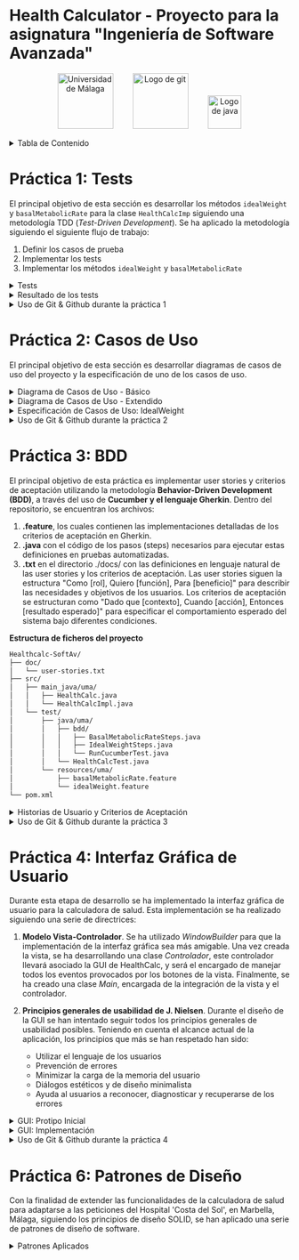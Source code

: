 # Health Calculator - Proyecto para la asignatura "Ingeniería de Software Avanzada"

<p align="center">
  <img src="https://github.com/MarioPasc/Mineria-de-Datos-con-R/assets/120520768/8116be8d-7c0d-4564-9678-d1fda0064a6a" width="100" title="Universidad de Málaga">
  &nbsp; &nbsp; &nbsp; &nbsp;
  <img src="https://git-scm.com/images/logos/downloads/Git-Icon-1788C.png" width="100" title="Logo de git">
  &nbsp; &nbsp; &nbsp; &nbsp;
  <img src="https://upload.wikimedia.org/wikipedia/en/3/30/Java_programming_language_logo.svg" width="60" title="Logo de java">
</p>


<details>
<summary>Tabla de Contenido</summary>

- [Práctica 1: Tests](#práctica-1-tests)
- [Práctica 2: Casos de Uso](#práctica-2-casos-de-uso)
- [Práctica 3: BDD](#práctica-3-bdd)
- [Práctica 4: Interfaz Gráfica de Usuario](#práctica-4-interfaz-gráfica-de-usuario)
- [Práctica 6: Patrones de Diseño](#practica-6-patrones-de-diseño)

</details>

# Práctica 1: Tests
  
El principal objetivo de esta sección es desarrollar los métodos `idealWeight` y `basalMetabolicRate` para la clase `HealthCalcImp` siguiendo una metodología TDD (*Test-Driven Development*). Se ha aplicado la metodología siguiendo el siguiente flujo de trabajo: 

1. Definir los casos de prueba
2. Implementar los tests 
3. Implementar los métodos `idealWeight` y `basalMetabolicRate`

<details>
<summary>Tests</summary>

#### Tests método `HealthCalcImpl.idealWeight`

##### Tests Caja Negra

- **Test de Altura Negativa** `testAlturaNegativaIdealWeight`

En este test, compruebo que la aplicación lanza una excepción cuando se introduce una altura negativa para calcular el peso ideal. Es fundamental asegurar que el sistema maneje adecuadamente entradas inválidas como esta, ya que una altura negativa no tiene sentido en un contexto real.

- **Test de Altura Cero** `testAlturaCeroIdealWeight`

Aquí, verifico que el sistema reacciona correctamente al recibir un valor de altura igual a cero para el cálculo del peso ideal, lanzando una excepción. 

- **Test de Peso Ideal Negativo para Hombre** `testPesoIdealNegativoHombre`

Este test asegura que el sistema identifica y rechaza un cálculo de peso ideal que resulte negativo para un hombre, lo cual indicaría un error en el algoritmo o en la entrada de datos. 

- **Test de Peso Ideal Negativo para Mujer** `testPesoIdealNegativoMujer`

Similar al anterior, pero enfocado en el género femenino, este test confirma que el sistema detecta y evita retornar un peso ideal negativo para una mujer. 

- **Test de Altura Desbordada** `testAlturaOverflowIdealWeight`

Este test verifica que el sistema lanza una excepción cuando se proporciona una altura que excede el límite máximo permitido por el tipo de dato (overflow). Este escenario es crucial para asegurar que el sistema maneja correctamente valores extremadamente grandes que podrían causar errores en el cálculo.

- **Test de Género No Válido** `testGeneroNoValidoIdealWeight`

Con este test, aseguro que el sistema identifica y rechaza entradas de género que no sean 'm' (hombre) o 'w' (mujer), lanzando una excepción.

##### Tests Caja Blanca

- **Test de Peso Ideal para Hombre** `testPesoIdealHombre`

Este test comprueba el cálculo correcto del peso ideal para un hombre, basado en la fórmula específica. Así se confirma que el resultado coincide con el valor esperado. 

- **Test de Peso Ideal para Mujer** `testPesoIdealMujer`

Similar al anterior, este test valida que el cálculo del peso ideal para una mujer es correcto, utilizando su fórmula específica. 


#### Tests método `HealthCalcImpl.basalMetabolicRate`

##### Tests Caja Negra

- **Test de Altura Negativa para Tasa Metabólica Basal** `testAlturaNegativaBasalMetabolicRate`

En este test, se verifica que se lanza una excepción `IllegalArgumentException` al recibir una altura negativa. Es esencial garantizar que el sistema maneje adecuadamente entradas inválidas como una altura negativa, ya que no representa un escenario realista en el contexto de calcular la tasa metabólica basal.

- **Test de Altura Cero para Tasa Metabólica Basal** `testAlturaCeroBasalMetabolicRate`

Aquí, se comprueba que el sistema lanza correctamente una excepción `IllegalArgumentException` cuando se le proporciona un valor de altura igual a cero para calcular la tasa metabólica basal. 

- **Test de Peso Negativo para Tasa Metabólica Basal** `testPesoNegativoBasalMetabolicRate`

Este test confirma que el sistema identifica y rechaza correctamente un valor de peso negativo al calcular la tasa metabólica basal, lanzando una excepción `IllegalArgumentException`. 

- **Test de Edad Negativa para Tasa Metabólica Basal** `testEdadNegativaBasalMetabolicRate`

Con este test, se asegura que el sistema lanza una excepción `IllegalArgumentException` al introducir una edad negativa para el cálculo de la tasa metabólica basal. 

- **Test de Peso Cero para Tasa Metabólica Basal** `testPesoCeroBasalMetabolicRate`

Este test verifica que el sistema reacciona adecuadamente al recibir un valor de peso igual a cero para el cálculo de la tasa metabólica basal, lanzando una excepción `IllegalArgumentException`. 

- **Test de Edad Cero para Tasa Metabólica Basal** `testEdadCeroBasalMetabolicRate`

Aquí, se examina que el sistema emite correctamente una excepción `IllegalArgumentException` cuando se calcula la tasa metabólica basal con una edad igual a cero. 

- **Test de Altura Desbordada** `testAlturaOverflowBasalMetabolicRate`

Este test comprueba que la aplicación lanza una excepción cuando se introduce un peso que supera el límite máximo permitido por el tipo de dato (overflow). 

- **Test de Peso Desbordado** `testPesoOverflowBasalMetabolicRate`

Este test comprueba que la aplicación lanza una excepción cuando se introduce un peso que supera el límite máximo permitido por el tipo de dato (overflow). 

- **Test de Edad Desbordada** `testEdadOverflowBasalMetabolicRate`

En este test, se verifica que el sistema arroja una excepción cuando se suministra una edad que excede el límite máximo aceptable por el tipo de dato (overflow). 

- **Test de Metabolismo Basal Negativo para Hombre** `testbasalMetabolicRatetNegativoHombre`

Este test asegura que el sistema identifica y rechaza un cálculo de metabolismo basal que resulte negativo para un hombre, lo cual indicaría un error en el algoritmo o en la entrada de datos. 

- **Test de Metabolismo Basal Negativo para Mujer** `testbasalMetabolicRatetNegativoHombre`

Similar al anterior, pero enfocado en el género femenino, este test confirma que el sistema detecta y evita retornar un metabolismo basal negativo para una mujer. 

- **Test de Género No Válido para Tasa Metabólica Basal** `testGeneroNoValidoBasalMetabolicRate`

Este test verifica que el sistema lanza una excepción `IllegalArgumentException` al recibir un género que no sea 'm' (hombre) o 'w' (mujer) al calcular la tasa metabólica basal. 

##### Tests Caja Blanca

- **Test de Metabolismo Basal para Mujer** `testMetabolismoBasalMujer`

Aquí, se evalúa que el cálculo de la tasa metabólica basal para una mujer es correcto, utilizando la fórmula específica para mujeres. Este test asegura que el cálculo se realiza adecuadamente según los parámetros biológicos diferenciados por género.

- **Test de Metabolismo Basal para Hombre** `testMetabolismoBasalHombre`

Este test confirma que el cálculo de la tasa metabólica basal para un hombre se realiza correctamente, siguiendo la fórmula específica para hombres. El propósito es verificar que el sistema calcula de manera precisa la TMB, tomando en cuenta las diferencias biológicas entre géneros.
</details>

<details>
<summary>Resultado de los tests</summary>

```xml
version="3.0" name="healthcalc.HealthCalcTest" time="0.063" tests="1" errors="0" skipped="0" failures="0">
```

<p align="center">
  <img src="https://github.com/MarioPasc/Healthcalc-SoftAv/assets/120520768/af179b2e-f13d-422e-9bc6-50c2561c8f8f" height="250" title="XML Tests">
  <img src="https://github.com/MarioPasc/Healthcalc-SoftAv/assets/120520768/e5307c5f-fa0c-4e99-b683-61c5183236c5" height="250" title="tests1">
</p>


Como se puede observar, todos los tests se han pasado satisfactoriamente. Esto es un buen indicador, ya que los tests fueron definidos y programados de manera rigurosa para poder comprobar las limitaciones del software. 
</details>

<details>
<summary>Uso de Git & Github durante la práctica 1</summary>

<p align="center">
  <img src="https://github.com/MarioPasc/Healthcalc-SoftAv/assets/120520768/5ca2b0ff-b523-485a-ba84-d0620ded30fe" width="753" title="GIT">
</p>


**Desarrollo**

- Primero empecé trabajando de manera directa en la rama main, sin embargo, cuando implementé todos los tests de caja negra para ambos métodos, decidí crear la rama `testsCajaBlanca`. 
- Desarrollé todos los tests de caja blanca en esta rama con éxito, sin embargo, antes de unir esta rama a la rama `main`, tuve que arreglar un pequeño error que tuve en el test `testPesoOverflowBasalMetabolicRate`, ya que no estaba comprobando el valor con `Float.MAX_VALUE`, sino con `INTEGER.MAX_VALUE`, siendo esto incorrecto ya que la variable de entrada `weight` es de tipo `float`. 
- Una vez arreglado el error, volví a la rama `testsCajaBlanca` para revisar el contenido. Finalmente uní las ramas con `git merge` y terminé de desarrollar unos tests de caja negra. 
</details>

# Práctica 2: Casos de Uso

El principal objetivo de esta sección es desarrollar diagramas de casos de uso del proyecto y la especificación de uno de los casos de uso. 

<details>
<summary>Diagrama de Casos de Uso - Básico</summary>

<p align="center">
  <img src="https://github.com/MarioPasc/Healthcalc-SoftAv/assets/120520768/d4bfce46-80e7-427d-92f8-ea1defbd9f45" height="280" title="casosusodiag1">
</p>

En el diagrama de casos de uso básico podemos observar que se modela la funcionalidad de los métodos `idealWeight` y `basalMetabolicRate`. Se han considerado dos herencias para poder expandir el diagrama fácilmente cuando se deban añadir nuevas funcionalidades relacionadas con realizar cálculos al sistema en el futuro, y que conlleven también la introducción de parámetros por teclado.   

</details>

<details>
<summary>Diagrama de Casos de Uso - Extendido</summary>

<p align="center">
  <img src="https://github.com/MarioPasc/Healthcalc-SoftAv/assets/120520768/00e4bfbe-4a77-4010-8388-30440490bdde" width="805" title="casosusodiag2">
</p>

En el diagrama de casos de uso extendido incluye además dos métodos que también realizan un cálculo utilizando parámetros introducidos por teclado. Estos dos nuevos métodos tienen una relación con *Realizar Cálculo* y *Introducir Parámetros* similar a la que tenían los métodos `idealWeight` y `basalMetabolicRate`. 

El primer método introducido, **BMI**, realizaría el cálculo del índice de masa corporal siguiendo la fórmula $BMI = peso \times altura^2$.  
El segundo método introducido, **Ritmo Máximo Cardíaco**, realizaría el cálculo del RMC, siguiendo las fórmulas:

$$RMC_{hombre} = 220 - \text{Edad} - \frac{\text{Peso}}{20}$$

$$RMC_{mujer} = 226 - \text{Edad} - \frac{\text{Peso}}{22}$$

Donde:
- $RMC_{hombre}$ es el ritmo cardíaco máximo estimado para hombres.
- $RMC_{mujer}$ es el ritmo cardíaco máximo estimado para mujeres.
- $\text{Edad}$ es la edad de la persona en años.
- $\text{Peso}$ es el peso de la persona en kilogramos.

</details>

<details>
<summary>Especificación de Casos de Uso: IdealWeight</summary>

```bash
Nombre: Cálculo Peso Ideal
Stakeholders: 
    - Usuario: Poder realizar el cálculo de su peso ideal.
    - Equipo de desarrollo del software: Asegurar que el programa HealCalc se usa y desempeña con normalidad.
Actor principal: Usuario
Alcance (scope): Aplicación HealthCalc
Nivel de abstracción: USER GOAL. Se describe una interacción usuario-sistema
Precondiciones:
    - El usuario puede ejecutar el programa de la calculadora con éxito
Garantías:
    - Mínima: Se muestra un mensaje de error al usuario, explicando qué parte ha fallado. 
    - De Éxito: Se devuelve el peso ideal del usuario.
Trigger: El usuario selecciona la opción de Calcular Peso Ideal en el programa HealthCalc.
Escenario principal:
    1. El usuario selecciona la opción "Calcular Peso Ideal" en el programa HealthCalc.
    2. El sistema solicita al usuario los parámetros a rellenar. 
    3. El usuario introduce los valores de los parámetros. 
    4. El sistema aplica la fórmula con los parámetros introducidos. 
    5. El sistema muestra el resultado.
Extensiones:
    3a. El usuario introduce parámetros no válidos.
        3a.1. El sistema muestra un mensaje de error, indicando qué campos son incorrectos.
        3a.2. Se vuelve a 2.
    4a. El resultado está fuera de un rango. 
        4a.1. El sistema muestra un mensaje de error, indicando que el valor de salida es negativo o cero. 
        4a.2. Se vuelve a 2.  
```

</details>

<details>
<summary>Uso de Git & Github durante la práctica 2</summary>

<p align="center">
  <img src="https://github.com/MarioPasc/Healthcalc-SoftAv/assets/120520768/13b2fb6c-c997-4bd3-9533-5aae6ee036f1" width="753" title="GIT">
</p>

**Desarrollo**

Como se puede observar, se han creado dos nuevas ramas. La rama `practica1` hace referencia a la versión de `main` en la que está contenida toda la práctica 1. 

Por otra parte, la rama `practica2` está destinada a almacenar todos los cambios de la práctica 2. Estos cambios aún no se muestran en el repositorio ya que esta rama no ha sido unida (`git merge`) con la rama `main` aún, sin embargo, su contenido está disponible en los anteriores apartados de este fichero readme. 

</details>

# Práctica 3: BDD

El principal objetivo de esta práctica es implementar user stories y criterios de aceptación utilizando la metodología **Behavior-Driven Development (BDD)**, a través del uso de **Cucumber y el lenguaje Gherkin**. Dentro del repositorio, se encuentran los archivos:
1. **.feature**, los cuales contienen las implementaciones detalladas de los criterios de aceptación en Gherkin.
2. **.java** con el código de los pasos (steps) necesarios para ejecutar estas definiciones en pruebas automatizadas.
3. **.txt** en el directorio ./docs/ con las definiciones en lenguaje natural de las user stories y los criterios de aceptación. Las user stories siguen la estructura "Como [rol], Quiero [función], Para [beneficio]" para describir las necesidades y objetivos de los usuarios. Los criterios de aceptación se estructuran como "Dado que [contexto], Cuando [acción], Entonces [resultado esperado]" para especificar el comportamiento esperado del sistema bajo diferentes condiciones.

**Estructura de ficheros del proyecto**
```bash
Healthcalc-SoftAv/
├── doc/
│   └── user-stories.txt
├── src/
│   ├── main_java/uma/
│   │   ├── HealthCalc.java
│   │   └── HealthCalcImpl.java
│   └── test/
│       ├── java/uma/
│       │   ├── bdd/
│       │   │   ├── BasalMetabolicRateSteps.java
│       │   │   ├── IdealWeightSteps.java
│       │   │   └── RunCucumberTest.java
│       │   └── HealthCalcTest.java
│       └── resources/uma/
│           ├── basalMetabolicRate.feature
│           └── idealWeight.feature
└── pom.xml
```

<details>
<summary>Historias de Usuario y Criterios de Aceptación</summary>

### User Stories

#### IdealWeight:
> "As a HealthCalc User  
I want to input my gender and height into the calculator  
So that I can calculate my ideal weight"

#### BasalMetabolicRate:
> "As a nutritionist  
I want to determine the basal metabolic rate of my client  
So that I can elaborate a better diet plan for him/her"

### Acceptance Criteria

#### IdealWeight:

**Scenario: Calculate ideal weight with valid parameters**
- Given I am a HealthCalc user
- When I input my gender and height into the calculator
- Then the calculator should calculate and display my ideal weight.

**Scenario: Display error when input parameters are incorrect**  
(e.g. height less or equal to zero, gender not recognized by the system)
- Given I am a HealthCalc user
- When I input my gender and height into the calculator
        *AND* the system recognizes the inputs as invalid
- Then the calculator should display a specific error message guiding me to enter a valid gender and height.

**Scenario: Display error when input height exceeds the max value admitted by the datatype (int)**
- Given I am a HealthCalc user
- When I input a height value that is too high for IdealWeight
- Then the calculator should throw an overflow error

**Scenario: Display error when computed ideal weight is negative or zero**
- Given I am a HealthCalc user
- When I input my gender and height into the calculator
       *AND* the computed ideal weight is less or equal to zero 
- Then the calculator should display an error message indicating an unrealistic output.

#### BasalMetabolicRate:

**Scenario: Calculate the basal metabolic rate with valid inputs**
- Given I am a nutritionist
- When I input my client's weight, age, height, and gender into the calculator
- Then the calculator should compute and display its basal metabolic rate.

**Scenario: Display error when input parameters are incorrect**  
(e.g., gender not recognized by the system, numeric inputs less or equal to zero)
- Given I am a nutritionist
- When I input my client's weight, age, height, and gender into the calculator
  *AND* the inputs are recognized as invalid by the system
- Then the calculator should display specific error messages for each type of invalid input.

**Scenario: Display error when numeric input parameters are too high**  
(INTEGER.MAX_VALUE for age and height and FLOAT.MAX_VALUE for weight) 
- Given I am a nutritionist
- When I input values for my client's weight, age, or height 
  *AND* any value is too high for its datatype 
- Then the calculator should display an overflow error.

**Scenario: Display error when computed basal metabolic rate is negative or zero**
- Given I am a nutritionist
- When I input my client's weight, age, height, and gender into the calculator
  *AND* the computed basal metabolic rate is less or equal to zero 
- Then the calculator should display an error message indicating unrealistic output value.

</details>

<details>
<summary>Uso de Git & Github durante la práctica 3</summary>

<p align="center">
  <img src="https://github.com/MarioPasc/Healthcalc-SoftAv/assets/120520768/b59423f8-307b-4b06-b426-0bf4aadc1f17" width="753" title="GIT">
</p>

**Desarrollo**

Como se puede observar, para mantener un desarrollo limpio e independiente de las otras prácticas, se ha creado una nueva rama, `practica3`, en la cual se han hecho los commits adecuados. 

Principalmente se pueden obserar 4 commits, el primero incluye una configuración correcta de las dependencias del fichero `pom.xml`, además de el ajuste del `RunCucumberTest.java` para la estructura de ficheros del proyecto. Los siguientes dos commits incluyen las implementaciones de los ficheros `.feature` y su correspondiente `*Steps.java` para los métodos `idealWeight` y `basalMetabolicRate`. Finalmente, se ha realizado un commit con el fichero .txt que contiene el log de la ejecución de los tests, este fichero se ha podido obtener ejecutando `mvn test > ./doc/output-tests.txt` en la terminal desde la carpeta del proyecto. 

</details>

# Práctica 4: Interfaz Gráfica de Usuario

Durante esta etapa de desarrollo se ha implementado la interfaz gráfica de usuario para la calculadora de salud. Esta implementación se ha realizado siguiendo una serie de directrices:
1. **Modelo Vista-Controlador**. Se ha utilizado *WindowBuilder* para que la implementación de la interfaz gráfica sea más amigable. Una vez creada la vista, se ha desarrollando una clase *Controlador*, este controlador llevará asociado la GUI de HealthCalc, y será el encargado de manejar todos los eventos provocados por los botones de la vista. Finalmente, se ha creado una clase *Main*, encargada de la integración de la vista y el controlador.
  
2. **Principios generales de usabilidad de J. Nielsen**. Durante el diseño de la GUI se han intentado seguir todos los principios generales de usabilidad posibles. Teniendo en cuenta el alcance actual de la aplicación, los principios que más se han respetado han sido:
    - Utilizar el lenguaje de los usuarios   
    - Prevención de errores
    - Minimizar la carga de la memoria del usuario
    - Diálogos estéticos y de diseño minimalista
    - Ayuda al usuarios a reconocer, diagnosticar y recuperarse de los errores
  
<details>
<summary>GUI: Protipo Inicial</summary>
Teniendo en cuenta todas las historias de usuario y casos de uso desarrollados durante las anteriores etapas del proyecto se propuso la siguiente interfaz preliminar:

<p align="center">
  <img src="https://github.com/MarioPasc/Healthcalc-SoftAv/assets/120520768/753f2c09-7573-47ed-86ab-16e6341f5d17" width="753" title="gui-sketch">
</p>

Se proporciona en la imagen superior entonces la interfaz principal (izquierda) y un breve resumen del formato de los cuadros de diálogo que pueden surgir si se dan los casos descritos en las historias de usuario o casos de uso (p.ej. Valores de entrada incorrectos, valores de salida irrealistas, etc.). Este prototipo ofrece un diseño minimalista y funcional, fácil de usar y con una paleta de colores agradable. 

</details>

<details>
<summary>GUI: Implementación</summary>
Una vez se ha partido de ese sketch inicial, se ha optado por este modelo final:

<p align="center">
  <img src="https://github.com/MarioPasc/Healthcalc-SoftAv/assets/120520768/d194dda0-1adf-4255-a95e-510641b91fc2" width="753" title="gui-implementacion">
</p>

La paleta y la distribución de paneles original que imita el diseño tradicional de una operación (elementos de entrada arriba, separados de los elementos de salida por una línea horizontal) se mantiene, eliminando algunos elementos para disminuir la complejidad del diseño y aumentar su minimalismo. Se implementa la posibilidad de introducir el parámetro "Edad" usando el teclado o el ratón. 



</details>

<details>
<summary>Uso de Git & Github durante la práctica 4</summary>

<p align="center">
  <img src="https://github.com/MarioPasc/Healthcalc-SoftAv/assets/120520768/60b37a07-5f0c-444d-90f3-ef4a9a4682c3" width="753" title="gitpractica4">
</p>

Durante el desarrollo de esta etapa del proyecto se han hecho una serie de commits significativos. Se empezó por la vista para poder nombrar a los elementos que formarían parte de la distribución de la ventana, seguido del controlador, encargado de añadirle funcionalidad a los elementos que lo requerían, para terminar con el desarrollo de código con el commit "Modelo Vista-Controlador Implementado", el cual representa la *primera versión funcional* del ejecutable .JAR
Se finalizó con el aporte de la documentación correspondiente, así como el ejecutable .JAR, el cual fue probado desde la terminal con el comando:

```bash
java -jar HealthCalc.jar
```

</details>

# Práctica 6: Patrones de Diseño

Con la finalidad de extender las funcionalidades de la calculadora de salud para adaptarse a las peticiones del Hospital 'Costa del Sol', en Marbella, Málaga, siguiendo los principios de diseño SOLID, se han aplicado una serie de patrones de diseño de software.

<details>
<summary>Patrones Aplicados</summary>


<details>
<summary>Singleton</summary>
El patrón Singleton se ha usado para asegurar que la clase `HealthCalcImpl` tenga solo una instancia en toda la aplicación y proporcionar un punto de acceso global a esa instancia. El principal objetivo entonces ha sido implementarlo para controlar el acceso a los cálculos de salud. Con `getInstance()`, se garantiza que se utiliza la misma configuración y lógica de cálculo en todo el software, facilitando la gestión y mantenimiento del sistema.
<p align="center">
  <img src="https://github.com/MarioPasc/Healthcalc-SoftAv/assets/120520768/28aa87bf-4561-45b8-a0c8-b9ccba9cf4b7" width="700" title="Singleton">
</p>
</details>

<details>
<summary>Adapter</summary>
El patrón Adaptador se ha usado para permitir que sistemas con interfaces incompatibles trabajen juntos. La clase `HealthCalcAdapter` actúa como un adaptador entre la interfaz `HealthHospital`, requerida por el Hospital Costa del Sol, y la implementación existente de la calculadora de salud, `HealthCalcImpl`. Dado que `HealthCalcImpl` ya implementa métodos para calcular el peso ideal y la tasa metabólica basal (BMR), pero con diferentes parámetros y tipos de retorno comparados con los esperados por `HealthHospital`, el adaptador `HealthCalcAdapter` traduce las llamadas de la interfaz `HealthHospital` a las operaciones correspondientes de `HealthCalcImpl`. Esto nos permite reutilizar la funcionalidad existente sin necesidad de reescribir o duplicar código, facilitando la integración con el sistema del hospital.

<p align="center">
  <img src="https://github.com/MarioPasc/Healthcalc-SoftAv/assets/120520768/1ead3329-f9dd-48bf-9c8f-d2d6736089fe" width="750" title="Adapter">
</p>

</details>

<details>
<summary>Proxy de Registro</summary>
El uso del patrón Proxy de Registro es especialmente útil para cumplir con los requisitos del Hospital Costa del Sol de llevar un registro detallado y obtener estadísticas agregadas sobre los datos de pacientes. Implementado mediante la clase `StatsProxy`, que implementa la interfaz `HealthStats`, actúa como un intermediario entre la interfaz `HealthHospital` y la implementación real de la calculadora de salud (`HealthCalcAdapter`). Cuando se invocan métodos de `HealthHospital` a través de `StatsProxy`, este no solo delega la llamada a `HealthCalcAdapter` para obtener los resultados de cálculos como el peso ideal o el BMR, sino que también registra los datos relevantes (altura, peso, edad, etc.) de cada invocación en estructuras de datos internas. Esto permite a `StatsProxy` acumular información sobre las operaciones realizadas, sin alterar la funcionalidad de la calculadora subyacente.

<p align="center">
  <img src="https://github.com/MarioPasc/Healthcalc-SoftAv/assets/120520768/c275d1f4-04b8-47a8-817b-82213ac12155" width="800" title="ProxyRegistro">
</p>

<details>
<summary>Decoradores</summary>

En el sistema del Hospital Costa del Sol, se han integrado dos tipos específicos de decoradores:

1. **Decoradores de Unidades (EuropeanDecorator y AmericanDecorator):** Estos decoradores ajustan las entradas y salidas de la calculadora para que se adapten a las unidades métricas o imperiales, respectivamente. El `EuropeanDecorator` convierte las entradas de metros a centímetros y de gramos a kilogramos, mientras que el `AmericanDecorator` convierte las entradas de pies a centímetros y de libras a kilogramos, asegurando que la calculadora subyacente (`HealthCalcImpl`), que opera en centímetros y kilogramos, pueda ser usada sin cambios. Esta faceta es muy importante para un hospital que atiende a una población internacional.

2. **Decoradores de Mensajes (SpanishMessageHandler y EnglishMessageHandler):** Estos decoradores envuelven la calculadora y añaden la capacidad de mostrar mensajes en el idioma deseado. Estos decoradores aseguran que cada vez que se realiza un cálculo, el resultado se comunica de manera clara y en el idioma preferido del usuario. Se ha hecho uso de que cada calculadora tiene guardada internamente las unidades que usa de entrada (`UNITS`) para poder mostrar unidades personalizadas en el mensaje de salida, de esta forma, por ejemplo, si se ha usado la calculadora Americana, se mostrarán los datos de entrada del mensaje en pies y libras, y en el idioma seleccionado por el usuario, o todos.    

<p align="center">
  <img src="https://github.com/MarioPasc/Healthcalc-SoftAv/assets/120520768/62e4569d-b61b-4e88-bb84-3988c78d7e71" width="800" title="Decorator">
</p>
</details>

La aplicación de los patrones de diseño Singleton, Adaptador, Proxy y Decorador en el sistema de la calculadora de salud del Hospital Costa del Sol ilustra una integración eficiente que mejora la escalabilidad, flexibilidad y mantenimiento del software.


</details>


## Cómo Usar

```bash
git clone https://github.com/MarioPasc/Healthcalc-SoftAv.git
```

## Contacto

Si tienes alguna pregunta o deseas conectarte, no dudes en contactarme a través de [LinkedIn](https://www.linkedin.com/in/mario-pascual-gonzalez/).
